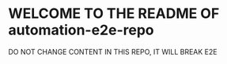 # WELCOME TO THE README OF automation-e2e-repo
DO NOT CHANGE CONTENT IN THIS REPO, IT WILL BREAK E2E
